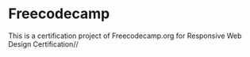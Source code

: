 # Freecodecamp
This is a certification project of Freecodecamp.org for Responsive Web Design Certification// 
